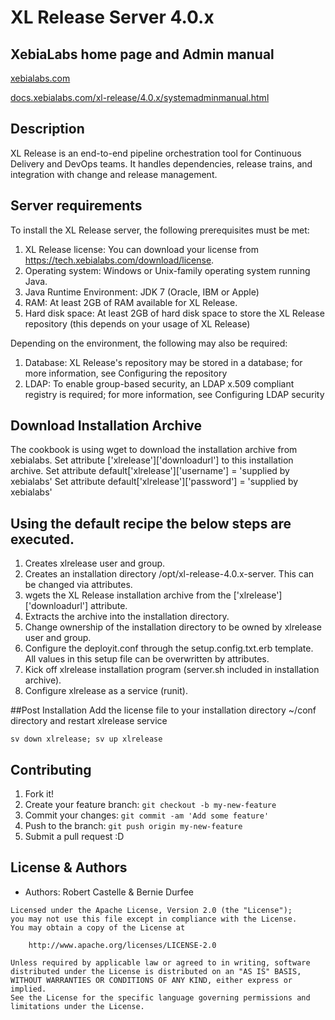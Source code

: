 
# XL Release Server 4.0.x
	

## XebiaLabs home page and Admin manual
[xebialabs.com](https://xebialabs.com)
 
[docs.xebialabs.com/xl-release/4.0.x/systemadminmanual.html](https://docs.xebialabs.com/xl-release/4.0.x/systemadminmanual.html)

## Description

XL Release is an end-to-end pipeline orchestration tool for Continuous Delivery and DevOps teams. It handles dependencies, release trains, and integration with change and release management.

## Server requirements
To install the XL Release server, the following prerequisites must be met:

1. XL Release license: You can download your license from https://tech.xebialabs.com/download/license.
2. Operating system: Windows or Unix-family operating system running Java.
3. Java Runtime Environment: JDK 7 (Oracle, IBM or Apple)
4. RAM: At least 2GB of RAM available for XL Release.
5. Hard disk space: At least 2GB of hard disk space to store the XL Release repository (this depends on your usage of XL Release)
	
Depending on the environment, the following may also be required:

1. Database: XL Release's repository may be stored in a database; for more information, see Configuring the repository
2. LDAP: To enable group-based security, an LDAP x.509 compliant registry is required; for more information, see Configuring LDAP security

## Download Installation Archive
The cookbook is using wget to download the installation archive from xebialabs. 
Set attribute ['xlrelease']['downloadurl'] to this installation archive.
Set attribute default['xlrelease']['username'] = 'supplied by xebialabs' 
Set attribute default['xlrelease']['password'] = 'supplied by xebialabs'

## Using the default recipe the below steps are executed.
1. Creates xlrelease user and group.
2. Creates an installation directory /opt/xl-release-4.0.x-server. This can be changed via attributes.
3. wgets the XL Release installation archive from the ['xlrelease']['downloadurl'] attribute.
4. Extracts the archive into the installation directory.
5. Change ownership of the installation directory to be owned by xlrelease user and group.
6. Configure the deployit.conf through the setup.config.txt.erb template. All values in this setup file can be overwritten by attributes.
7. Kick off xlrelease installation program (server.sh included in installation archive).
8. Configure xlrelease as a service (runit).

##Post Installation
Add the license file to your installation directory ~/conf directory and restart xlrelease service

```sv down xlrelease; sv up xlrelease```

## Contributing

1. Fork it!
2. Create your feature branch: `git checkout -b my-new-feature`
3. Commit your changes: `git commit -am 'Add some feature'`
4. Push to the branch: `git push origin my-new-feature`
5. Submit a pull request :D

## License & Authors
- Authors: Robert Castelle & Bernie Durfee

```
Licensed under the Apache License, Version 2.0 (the "License");
you may not use this file except in compliance with the License.
You may obtain a copy of the License at

    http://www.apache.org/licenses/LICENSE-2.0
    
Unless required by applicable law or agreed to in writing, software
distributed under the License is distributed on an "AS IS" BASIS,
WITHOUT WARRANTIES OR CONDITIONS OF ANY KIND, either express or implied.
See the License for the specific language governing permissions and
limitations under the License.

```
